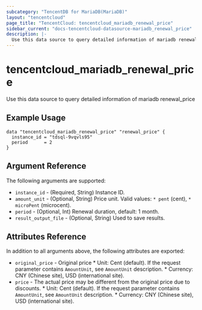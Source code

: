 ```yaml
---
subcategory: "TencentDB for MariaDB(MariaDB)"
layout: "tencentcloud"
page_title: "TencentCloud: tencentcloud_mariadb_renewal_price"
sidebar_current: "docs-tencentcloud-datasource-mariadb_renewal_price"
description: |-
  Use this data source to query detailed information of mariadb renewal_price
---
```


# tencentcloud_mariadb_renewal_price

Use this data source to query detailed information of mariadb renewal_price

## Example Usage

```hcl
data "tencentcloud_mariadb_renewal_price" "renewal_price" {
  instance_id = "tdsql-9vqvls95"
  period      = 2
}
```

## Argument Reference

The following arguments are supported:

* `instance_id` - (Required, String) Instance ID.
* `amount_unit` - (Optional, String) Price unit. Valid values: `* pent` (cent), `* microPent` (microcent).
* `period` - (Optional, Int) Renewal duration, default: 1 month.
* `result_output_file` - (Optional, String) Used to save results.

## Attributes Reference

In addition to all arguments above, the following attributes are exported:

* `original_price` - Original price * Unit: Cent (default). If the request parameter contains `AmountUnit`, see `AmountUnit` description. * Currency: CNY (Chinese site), USD (international site).
* `price` - The actual price may be different from the original price due to discounts. * Unit: Cent (default). If the request parameter contains `AmountUnit`, see `AmountUnit` description. * Currency: CNY (Chinese site), USD (international site).



